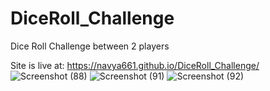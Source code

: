 # DiceRoll_Challenge
Dice Roll Challenge between 2 players

Site is live at:
https://navya661.github.io/DiceRoll_Challenge/
![Screenshot (88)](https://github.com/Navya661/DiceRoll_Challenge/assets/106856678/9c0e030b-f4ae-438d-acc4-615e42611bff)
![Screenshot (91)](https://github.com/Navya661/DiceRoll_Challenge/assets/106856678/52827aba-6a2a-44f6-819e-0e8c84be4485)
![Screenshot (92)](https://github.com/Navya661/DiceRoll_Challenge/assets/106856678/2fce8e72-e1a7-4052-97a3-749cb330a35e)
